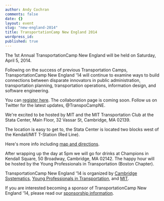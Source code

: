 ```yaml
---
author: Andy Cochran
comments: false
date: {}
layout: event
slug: "new-england-2014"
title: TransportationCamp New England 2014
wordpress_id: 
published: true
---
```


The 1st Annual TransportationCamp New England will be held on Saturday, April 5, 2014.

Following on the success of previous Transportation Camps, TransportationCamp New England '14 will continue to examine ways to build connections between disparate innovators in public administration, transportation planning, transportation operations, information design, and software engineering.

You can [register here](http://www.eventbrite.com/e/transportation-camp-new-england-14-tickets-10281011783). The collaboration page is coming soon. Follow us on Twitter for the latest updates, @TranspoCampNE.

We're excited to be hosted by MIT and the MIT Transportation Club at the Stata Center, Main Floor, 32 Vassar St, Cambridge, MA 02139.

The location is easy to get to, the Stata Center is located two blocks west of the Kendall/MIT T-Station (Red Line).

Here's more info including [map and directions](http://www.gbcacm.org/venues/cambridge/mit-building-32-stata-center.html).

After wrapping up the day at 5pm we will go for drinks at Champions in Kendall Square, 50 Broadway, Cambridge, MA 02142. The happy hour will be hosted by the Young Professionals in Transportation (Boston Chapter).

TransportationCamp New England '14 is organized by [Cambridge Systematics](http://www.camsys.com), [Young Professionals in Transportation](http://yptransportation.org/), and [MIT](http://web.mit.edu/).

If you are interested becoming a sponsor of TransportationCamp New England '14, please read our [sponsorship information](https://www.dropbox.com/s/cxxtdk95gr2a5jw/Transpocamp%20Flyer_Sponsor%20NE%202014.pdf).
